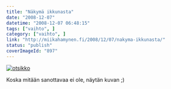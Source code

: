 ```yaml
---
title: "Näkymä ikkunasta"
date: "2008-12-07"
datetime: "2008-12-07 06:48:15"
tags: ["vaihto", ]
category: ["vaihto", ]
link: "http://miikahamynen.fi/2008/12/07/nakyma-ikkunasta/"
status: "publish"
coverImageId: "897"
---
```


[![](/uploads/2008/12/otsikko-800x247.jpg "otsikko")](http://miikahamynen.fi/2008/12/07/nakyma-ikkunasta/otsikko-3/)

Koska mitään sanottavaa ei ole, näytän kuvan ;)
